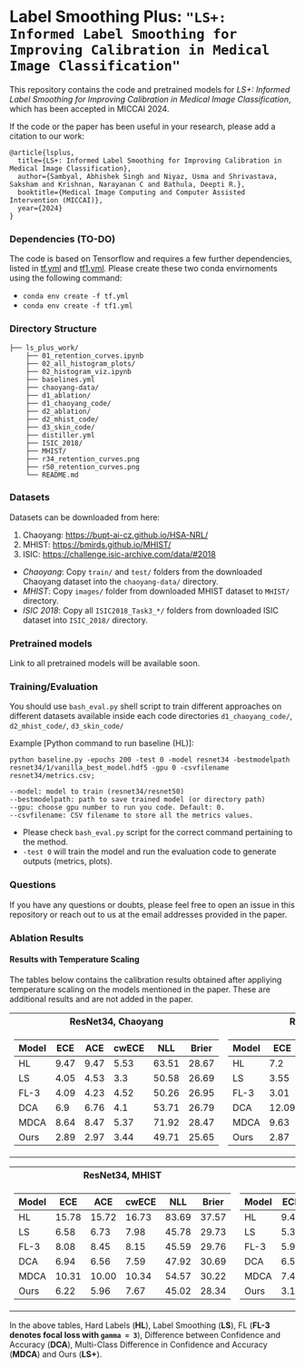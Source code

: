 # Label Smoothing Plus: ```"LS+: Informed Label Smoothing for Improving Calibration in Medical Image Classification"```

<!-- [![arXiv](https://img.shields.io/badge/stat.ML-arXiv%3A2006.08437-B31B1B.svg)](https://arxiv.org/abs/2002.09437)
[![Pytorch 1.5](https://img.shields.io/badge/pytorch-1.5.1-blue.svg)](https://pytorch.org/)
[![License: MIT](https://img.shields.io/badge/License-MIT-yellow.svg)](https://github.com/torrvision/focal_calibration/blob/main/LICENSE) -->

This repository contains the code and pretrained models for *LS+: Informed Label Smoothing for Improving Calibration in Medical Image Classification*, which has been accepted in MICCAI 2024.

If the code or the paper has been useful in your research, please add a citation to our work:

```
@article{lsplus,
  title={LS+: Informed Label Smoothing for Improving Calibration in Medical Image Classification},
  author={Sambyal, Abhishek Singh and Niyaz, Usma and Shrivastava, Saksham and Krishnan, Narayanan C and Bathula, Deepti R.},
  booktitle={Medical Image Computing and Computer Assisted Intervention (MICCAI)},
  year={2024}
}
```

### Dependencies (TO-DO)

The code is based on Tensorflow and requires a few further dependencies, listed in [tf.yml](distiller.yml) and [tf1.yml](baselines.yml). Please create these two conda envirnoments using the following command:
* ```conda env create -f tf.yml```
* ```conda env create -f tf1.yml```

### Directory Structure
```
├── ls_plus_work/
    ├── 01_retention_curves.ipynb
    ├── 02_all_histogram_plots/
    ├── 02_histogram_viz.ipynb
    ├── baselines.yml
    ├── chaoyang-data/
    ├── d1_ablation/
    ├── d1_chaoyang_code/
    ├── d2_ablation/
    ├── d2_mhist_code/
    ├── d3_skin_code/
    ├── distiller.yml
    ├── ISIC_2018/
    ├── MHIST/
    ├── r34_retention_curves.png
    ├── r50_retention_curves.png
    └── README.md
```
### Datasets

Datasets can be downloaded from here:
1. Chaoyang: https://bupt-ai-cz.github.io/HSA-NRL/
2. MHIST: https://bmirds.github.io/MHIST/
3. ISIC: https://challenge.isic-archive.com/data/#2018

* *Chaoyang*: Copy ```train/``` and ```test/``` folders from the downloaded Chaoyang dataset into the ```chaoyang-data/``` directory.
* *MHIST*: Copy ```images/``` folder from downloaded MHIST dataset to ```MHIST/``` directory.
* *ISIC 2018*: Copy all ```ISIC2018_Task3_*/``` folders from downloaded ISIC dataset into ```ISIC_2018/``` directory.

### Pretrained models

<!-- All the pretrained models for all the datasets can be [downloaded from here](http://www.robots.ox.ac.uk/~viveka/focal_calibration/). -->
Link to all pretrained models will be available soon.

### Training/Evaluation

You should use ```bash_eval.py``` shell script to train different approaches on different datasets available inside each code directories ```d1_chaoyang_code/```, ```d2_mhist_code/```, ```d3_skin_code/```

Example [Python command to run baseline (HL)]:
```
python baseline.py -epochs 200 -test 0 -model resnet34 -bestmodelpath resnet34/1/vanilla_best_model.hdf5 -gpu 0 -csvfilename resnet34/metrics.csv; 
``` 

```
--model: model to train (resnet34/resnet50)
--bestmodelpath: path to save trained model (or directory path)
--gpu: choose gpu number to run you code. Default: 0.
--csvfilename: CSV filename to store all the metrics values.
```
* Please check ```bash_eval.py``` script for the correct command pertaining to the method.
* ```-test 0``` will train the model and run the evaluation code to generate outputs (metrics, plots).

### Questions

If you have any questions or doubts, please feel free to open an issue in this repository or reach out to us at the email addresses provided in the paper.

### Ablation Results
#### Results with Temperature Scaling
The tables below contains the calibration results obtained after appliying temperature scaling on the models mentioned in the paper. These are additional results and are not added in the paper.

<table>
<tr><th>ResNet34, Chaoyang</th><th>ResNet50, Chaoyang</th></tr>
<tr><td>

| Model | ECE   | ACE   | cwECE | NLL   | Brier |
|----------------|-------|-------|-------|-------|-------|
| HL        | 9.47  | 9.47  | 5.53  | 63.51 | 28.67 |
| LS             | 4.05  | 4.53  | 3.3   | 50.58 | 26.69 |
| FL-3           | 4.09  | 4.23  | 4.52  | 50.26 | 26.95 |
| DCA            | 6.9   | 6.76  | 4.1   | 53.71 | 26.79 |
| MDCA           | 8.64  | 8.47  | 5.37  | 71.92 | 28.47 |
| Ours           | 2.89  | 2.97  | 3.44  | 49.71 | 25.65 |

</td><td>

| Model | ECE   | ACE   | cwECE | NLL   | Brier |
|----------------|-------|-------|-------|-------|-------|
| HL        | 7.2   | 7.09  | 5.14  | 64.36 | 29.12 |
| LS             | 3.55  | 4.2   | 3.65  | 53.72 | 27.87 |
| FL-3           | 3.01  | 3.19  | 3.95  | 53.3  | 27.52 |
| DCA            | 12.09 | 12.01 | 6.62  | 77.96 | 31.99 |
| MDCA           | 9.63  | 9.5   | 6.15  | 75.39 | 31.83 |
| Ours           | 2.87  | 3.0   | 4.02  | 52.78 | 27.06 |

</td></tr> </table>

<table>
<tr><th>ResNet34, MHIST </th><th>ResNet50, MHIST</th></tr>
<tr><td>

| Model | ECE   | ACE   | cwECE | NLL   | Brier |
|----------------|-------|-------|-------|-------|-------|
| HL        | 15.78 | 15.72 | 16.73 | 83.69 | 37.57 |
| LS             | 6.58  | 6.73  | 7.98  | 45.78 | 29.73 |
| FL-3           | 8.08  | 8.45  | 8.15  | 45.59 | 29.76 |
| DCA            | 6.94  | 6.56  | 7.59  | 47.92 | 30.69 |
| MDCA           | 10.31 | 10.00 | 10.34 | 54.57 | 30.22 |
| Ours           | 6.22  | 5.96  | 7.67  | 45.02 | 28.34 |

</td><td>

| Model | ECE   | ACE   | cwECE | NLL   | Brier |
|----------------|-------|-------|-------|-------|-------|
| HL        | 9.43  | 9.41  | 9.62  | 54.59 | 33.11 |
| LS             | 5.37  | 5.83  | 6.48  | 45.75 | 28.7  |
| FL-3           | 5.9   | 6.1   | 7.96  | 49.13 | 32.32 |
| DCA            | 6.59  | 6.43  | 8.2   | 54.85 | 30.42 |
| MDCA           | 7.44  | 7.41  | 8.14  | 54.6  | 32.2  |
| Ours           | 3.19  | 3.69  | 5.44  | 42.28 | 26.73 |

</td></tr> </table>


In the above tables, Hard Labels (**HL**), Label Smoothing (**LS**), FL (**FL-3 denotes focal loss with ```gamma = 3```**), Difference between Confidence and Accuracy (**DCA**), Multi-Class Difference in Confidence and Accuracy (**MDCA**) and Ours (**LS+**).
